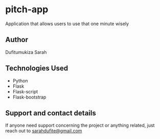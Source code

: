 # pitch-app
Application that allows users to use that one minute wisely

## Author
Dufitumukiza Sarah

## Technologies Used
 * Python
 * Flask
 * Flask-script
 * Flask-bootstrap

## Support and contact details
If anyone need support concerning the project or anything related, just reach out to sarahdufite@gmail.com
